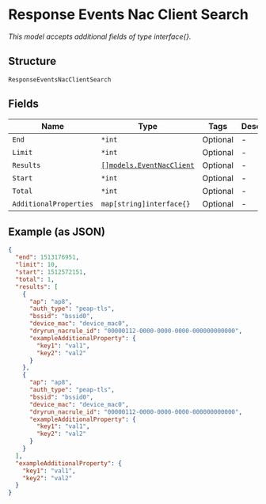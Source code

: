 
# Response Events Nac Client Search

*This model accepts additional fields of type interface{}.*

## Structure

`ResponseEventsNacClientSearch`

## Fields

| Name | Type | Tags | Description |
|  --- | --- | --- | --- |
| `End` | `*int` | Optional | - |
| `Limit` | `*int` | Optional | - |
| `Results` | [`[]models.EventNacClient`](../../doc/models/event-nac-client.md) | Optional | - |
| `Start` | `*int` | Optional | - |
| `Total` | `*int` | Optional | - |
| `AdditionalProperties` | `map[string]interface{}` | Optional | - |

## Example (as JSON)

```json
{
  "end": 1513176951,
  "limit": 10,
  "start": 1512572151,
  "total": 1,
  "results": [
    {
      "ap": "ap8",
      "auth_type": "peap-tls",
      "bssid": "bssid0",
      "device_mac": "device_mac0",
      "dryrun_nacrule_id": "00000112-0000-0000-0000-000000000000",
      "exampleAdditionalProperty": {
        "key1": "val1",
        "key2": "val2"
      }
    },
    {
      "ap": "ap8",
      "auth_type": "peap-tls",
      "bssid": "bssid0",
      "device_mac": "device_mac0",
      "dryrun_nacrule_id": "00000112-0000-0000-0000-000000000000",
      "exampleAdditionalProperty": {
        "key1": "val1",
        "key2": "val2"
      }
    }
  ],
  "exampleAdditionalProperty": {
    "key1": "val1",
    "key2": "val2"
  }
}
```

